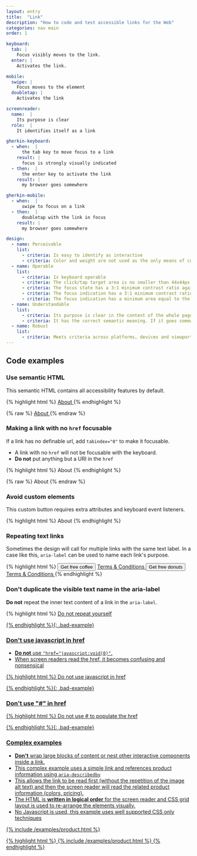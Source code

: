 ```yaml
---
layout: entry
title:  "Link"
description: "How to code and test accessible links for the Web"
categories: nav main
order: 1

keyboard:
  tab: |
    Focus visibly moves to the link.
  enter: |
    Activates the link.

mobile:
  swipe: |
    Focus moves to the element
  doubletap: |
    Activates the link

screenreader:
  name:  |
    Its purpose is clear
  role:  |
    It identifies itself as a link

gherkin-keyboard: 
  - when:  |
      the tab key to move focus to a link
    result: |
      focus is strongly visually indicated
  - then:  |
      the enter key to activate the link
    result: |
      my browser goes somewhere

gherkin-mobile:
  - when:  |
      swipe to focus on a link
  - then:  |
      doubletap with the link in focus
    result: |
      my browser goes somewhere

design:
  - name: Perceivable
    list:
      - criteria: Is easy to identify as interactive
      - criteria: Color and weight are not used as the only means of conveying it is a link
  - name: Operable
    list:
      - criteria: Is keyboard operable
      - criteria: The click/tap target area is no smaller than 44x44px
      - criteria: The focus state has a 3:1 minimum contrast ratio against default
      - criteria: The focus indication has a 3:1 minimum contrast ratio against adjacent elements
      - criteria: The focus indication has a minimum area equal to the width of the element and 2px in height
  - name: Understandable
    list:
      - criteria: Its purpose is clear in the context of the whole page
      - criteria: It has the correct semantic meaning. If it goes somewhere, it’s a link (that can look like a button). If it does something, it’s a button (that can look like a link)
  - name: Robust
    list:
      - criteria: Meets criteria across platforms, devices and viewports
---
```


## Code examples

### Use semantic HTML
This semantic HTML contains all accessibility features by default. 

{% highlight html %}
<a href="/about/">
  About
</a>
{% endhighlight %}

{% raw %}
<example>
<a href="/about/">
  About
</a>
</example>
{% endraw %}


### Making a link with no `href` focusable

If a link has no definable url, add `tabindex="0"` to make it focusable.

- A link with no `href` will not be focusable with the keyboard. 
- **Do not** put anything but a URI in the `href`

{% highlight html %}
<a tabindex="0">
  About
</a>
{% endhighlight %}

{% raw %}
<example>
<a tabindex="0">
  About
</a>
</example>
{% endraw %}

### Avoid custom elements

This custom button requires extra attributes and keyboard event listeners.

{% highlight html %}
<custom-element role="link" tabindex="0">
  About
</custom-element>
{% endhighlight %}

### Repeating text links

Sometimes the design will call for multiple links with the same text label. In a case like this, `aria-label` can be used to name each link's purpose.

{% highlight html %}
<button>Get free coffee</button>
<a href="/free-coffee-tc/" aria-label="Free coffee terms and conditions">
  Terms &amp; Conditions
</a>
<button>Get free donuts</button>
<a href="/free-donuts-tc/" aria-label="Free donuts terms and conditions">
  Terms &amp; Conditions
</a>
{% endhighlight %}

### Don't duplicate the visible text name in the aria-label

**Do not** repeat the inner text content of a link in the `aria-label`.

{% highlight html %}
<a href="/do-NOT-repeat-yourself/" 
   aria-label="Do NOT repeat yourself">
   Do not repeat yourself
</div>
{% endhighlight %}{: .bad-example}

### Don't use javascript in href

- **Do not** use `"href="javascript:void(0)"`. 
- When screen readers read the href, it becomes confusing and nonsensical 

{% highlight html %}
<a href="javascript:void(0)">
   Do not use javascript in href
</div>
{% endhighlight %}{: .bad-example}

### Don't use "#" in href

{% highlight html %}
<a href="#">
   Do not use # to populate the href
</div>
{% endhighlight %}{: .bad-example}

### Complex examples

- **Don't** wrap large blocks of content or nest other interactive components inside a link.
- This complex example uses a simple link and references product information using `aria-describedby`
- This allows the link to be read first (without the repetition of the image alt text) and then the screen reader will read the related product information (colors, pricing).
- The HTML is **written in logical order** for the screen reader and CSS grid layout is used to re-arrange the elements visually.
- No Javascript is used, this example uses well supported CSS only techniques

<example>
{% include /examples/product.html %}
</example>

{% highlight html %}
{% include /examples/product.html %}
{% endhighlight %}